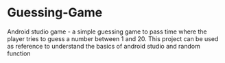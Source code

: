 # Guessing-Game
 Android studio game - a simple guessing game to pass time where the player tries to guess a number between 1 and 20.
 This project can be used as reference to understand the basics of android studio and random function
